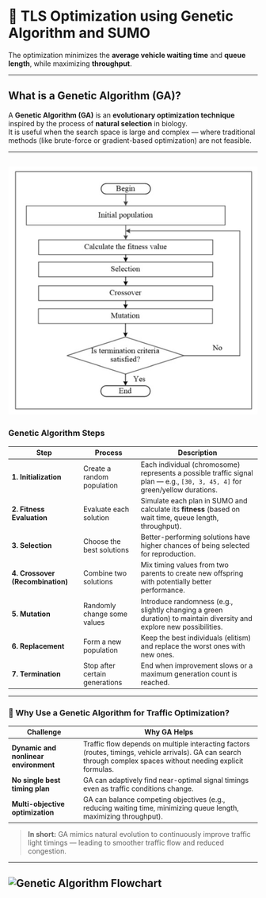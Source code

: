 # 🚦 TLS Optimization using Genetic Algorithm and SUMO
 
The optimization minimizes the **average vehicle waiting time** and **queue length**, while maximizing **throughput**.

---

## What is a Genetic Algorithm (GA)?

A **Genetic Algorithm (GA)** is an **evolutionary optimization technique** inspired by the process of **natural selection** in biology.  
It is useful when the search space is large and complex — where traditional methods (like brute-force or gradient-based optimization) are not feasible.

---
![Genetic Algo Flowchart](image.png)
---

### Genetic Algorithm Steps

| Step | Process | Description |
|------|----------|-------------|
| **1. Initialization** | Create a random population | Each individual (chromosome) represents a possible traffic signal plan — e.g., `[30, 3, 45, 4]` for green/yellow durations. |
| **2. Fitness Evaluation** | Evaluate each solution | Simulate each plan in SUMO and calculate its **fitness** (based on wait time, queue length, throughput). |
| **3. Selection** | Choose the best solutions | Better-performing solutions have higher chances of being selected for reproduction. |
| **4. Crossover (Recombination)** | Combine two solutions | Mix timing values from two parents to create new offspring with potentially better performance. |
| **5. Mutation** | Randomly change some values | Introduce randomness (e.g., slightly changing a green duration) to maintain diversity and explore new possibilities. |
| **6. Replacement** | Form a new population | Keep the best individuals (elitism) and replace the worst ones with new ones. |
| **7. Termination** | Stop after certain generations | End when improvement slows or a maximum generation count is reached. |

---

### 🚦 Why Use a Genetic Algorithm for Traffic Optimization?

| Challenge | Why GA Helps |
|------------|--------------|
| **Dynamic and nonlinear environment** | Traffic flow depends on multiple interacting factors (routes, timings, vehicle arrivals). GA can search through complex spaces without needing explicit formulas. |
| **No single best timing plan** | GA can adaptively find near-optimal signal timings even as traffic conditions change. |
| **Multi-objective optimization** | GA can balance competing objectives (e.g., reducing waiting time, minimizing queue length, maximizing throughput). |

> **In short:** GA mimics natural evolution to continuously improve traffic light timings — leading to smoother traffic flow and reduced congestion.

---
![Genetic Algorithm Flowchart](https://www.google.com/url?sa=i&url=https%3A%2F%2Fwww.mdpi.com%2F2073-8994%2F12%2F11%2F1758&psig=AOvVaw0da7i8ixE_jYHFnj5x0u8f&ust=1760008347538000&source=images&cd=vfe&opi=89978449&ved=0CBUQjRxqFwoTCJimmZK9lJADFQAAAAAdAAAAABAE)
---

